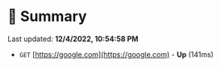 # 📖 Summary
Last updated: **12/4/2022, 10:54:58 PM**

- `GET` [https://google.com](https://google.com) - **Up** (141ms)
